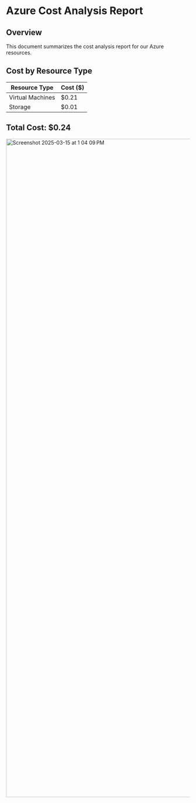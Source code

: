 # Azure Cost Analysis Report

## Overview
This document summarizes the cost analysis report for our Azure resources.

## Cost by Resource Type
| Resource Type | Cost ($) |
|--------------|----------|
| Virtual Machines | $0.21
| Storage | $0.01 |

## Total Cost: $0.24

<img width="1800" alt="Screenshot 2025-03-15 at 1 04 09 PM" src="https://github.com/user-attachments/assets/6c7805b3-3d0e-41b7-b1b5-90d8db900f62" />
